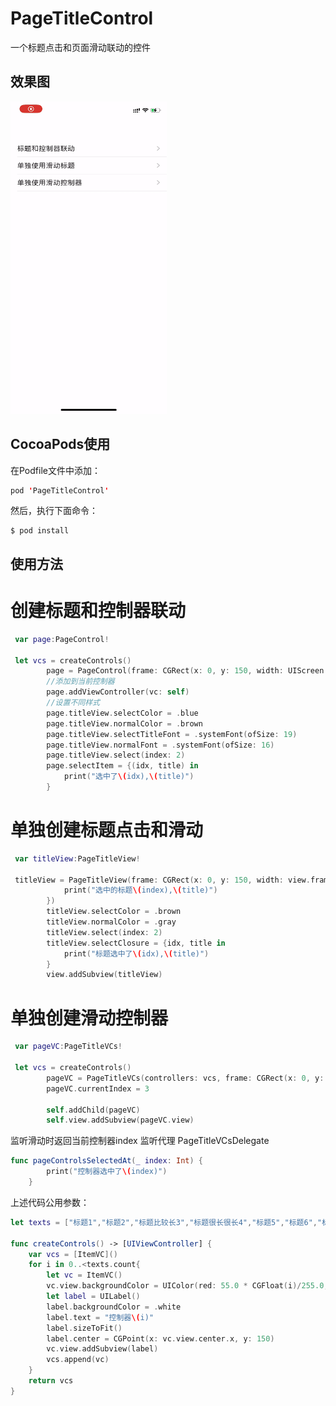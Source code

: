 # PageTitleControl
一个标题点击和页面滑动联动的控件

## 效果图

<img src="https://github.com/CMlinksuccess/PageTitleControl/blob/main/resouce/x1hej-ewsx6.gif" width="250" height="500" alt="效果图git">  

## CocoaPods使用

在Podfile文件中添加：
```swift
pod 'PageTitleControl'
```
然后，执行下面命令：
```
$ pod install
```
## 使用方法

# 创建标题和控制器联动
```swift
 var page:PageControl!

 let vcs = createControls()
        page = PageControl(frame: CGRect(x: 0, y: 150, width: UIScreen.main.bounds.width, height: 550), viewControllers: vcs, titles: texts, select: 0)
        //添加到当前控制器
        page.addViewController(vc: self)
        //设置不同样式
        page.titleView.selectColor = .blue
        page.titleView.normalColor = .brown
        page.titleView.selectTitleFont = .systemFont(ofSize: 19)
        page.titleView.normalFont = .systemFont(ofSize: 16)
        page.titleView.select(index: 2)
        page.selectItem = {(idx, title) in
            print("选中了\(idx),\(title)")
        }
```
# 单独创建标题点击和滑动
```swift 
 var titleView:PageTitleView!

 titleView = PageTitleView(frame: CGRect(x: 0, y: 150, width: view.frame.width, height: 45), titles: texts, completion: { index, title in
            print("选中的标题\(index),\(title)")
        })
        titleView.selectColor = .brown
        titleView.normalColor = .gray
        titleView.select(index: 2)
        titleView.selectClosure = {idx, title in
            print("标题选中了\(idx),\(title)")
        }
        view.addSubview(titleView)
```
# 单独创建滑动控制器
```swift
 var pageVC:PageTitleVCs!

 let vcs = createControls()
        pageVC = PageTitleVCs(controllers: vcs, frame: CGRect(x: 0, y: 150, width: view.frame.width, height: view.frame.height - 160),delegate:self)
        pageVC.currentIndex = 3
        
        self.addChild(pageVC)
        self.view.addSubview(pageVC.view)
```

监听滑动时返回当前控制器index 监听代理 PageTitleVCsDelegate
```swift
func pageControlsSelectedAt(_ index: Int) {
        print("控制器选中了\(index)")
    }
```

上述代码公用参数：
```swift
let texts = ["标题1","标题2","标题比较长3","标题很长很长4","标题5","标题6","标题7"]

func createControls() -> [UIViewController] {
    var vcs = [ItemVC]()
    for i in 0..<texts.count{
        let vc = ItemVC()
        vc.view.backgroundColor = UIColor(red: 55.0 * CGFloat(i)/255.0, green: 25.0 * CGFloat(i)/255.0, blue: 15.0 * CGFloat(i)/255.0, alpha: 1)
        let label = UILabel()
        label.backgroundColor = .white
        label.text = "控制器\(i)"
        label.sizeToFit()
        label.center = CGPoint(x: vc.view.center.x, y: 150)
        vc.view.addSubview(label)
        vcs.append(vc)
    }
    return vcs
}
```
